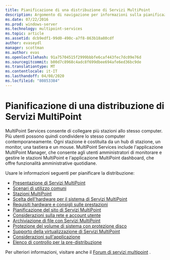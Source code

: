 ```yaml
---
title: Pianificazione di una distribuzione di Servizi MultiPoint
description: Argomento di navigazione per informazioni sulla pianificazione della distribuzione di MultiPoint Services
ms.date: 07/22/2016
ms.prod: windows-server
ms.technology: multipoint-services
ms.topic: article
ms.assetid: dcb9edf1-99d0-490c-a7f8-863b18a80cdf
author: evaseydl
manager: scottman
ms.author: evas
ms.openlocfilehash: 91a75704515f2999bbbfe6caf443fec7dc09e76d
ms.sourcegitcommit: b00d7c8968c4adc8f699dbee694afe6ed36bc9de
ms.translationtype: MT
ms.contentlocale: it-IT
ms.lasthandoff: 04/08/2020
ms.locfileid: "80853384"
---
```

# <a name="planning-a-multipoint-services-deployment"></a>Pianificazione di una distribuzione di Servizi MultiPoint
MultiPoint Services consente di collegare più stazioni allo stesso computer. Più utenti possono quindi condividere lo stesso computer contemporaneamente. Ogni stazione è costituita da un hub di stazione, un monitor, una tastiera e un mouse. MultiPoint Services include l'applicazione MultiPoint Manager, che consente agli utenti amministratori di monitorare e gestire le stazioni MultiPoint e l'applicazione MultiPoint dashboard, che offre funzionalità amministrative quotidiane.   

Usare le informazioni seguenti per pianificare la distribuzione:
  
-   [Presentazione di Servizi MultiPoint](Introducing-MultiPoint-services.md)   
-   [Scenari di utilizzo comuni](Common-MultiPoint-services-Usage-Scenarios.md)  
-   [Stazioni MultiPoint](MultiPoint-services-Stations.md)  
-   [Scelta dell'hardware per il sistema di Servizi MultiPoint](Selecting-Hardware-for-Your-MultiPoint-services-System.md)  
-   [Requisiti hardware e consigli sulle prestazioni](Hardware-Requirements-and-Performance-Recommendations.md)   
-   [Pianificazione del sito di Servizi MultiPoint](MultiPoint-services-Site-Planning.md)  
-   [Considerazioni sulla rete e account utente](Network-Considerations-and-User-Accounts.md)  
-   [Archiviazione di file con Servizi MultiPoint](Storing-Files-with-MultiPoint-services.md)  
-   [Protezione del volume di sistema con protezione disco](Protecting-the-System-Volume-with-Disk-Protection.md)
-   [Supporto della virtualizzazione di Servizi MultiPoint](MultiPoint-services-Virtualization-Support.md)  
-   [Considerazioni sull'applicazione](Application-Considerations.md)  
-   [Elenco di controllo per la pre-distribuzione](Predeployment-Checklist.md)  
  
Per ulteriori informazioni, visitare anche il [Forum di servizi multipoint](https://social.technet.microsoft.com/Forums/windowsserver/home?forum=windowsmultipointserver&filter=alltypes&sort=lastpostdesc) .